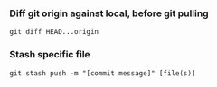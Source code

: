 ### Diff git origin against local, before git pulling
    git diff HEAD...origin

### Stash specific file
    git stash push -m "[commit message]" [file(s)] 
